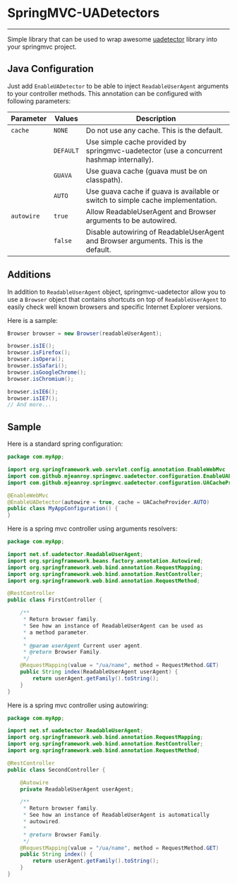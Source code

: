 # SpringMVC-UADetectors
---------------------

Simple library that can be used to wrap awesome <a href="https://github.com/before/uadetector">uadetector</a>
library into your springmvc project.

## Java Configuration

Just add `EnableUADetector` to be able to inject `ReadableUserAgent` arguments to your controller methods.
This annotation can be configured with following parameters:


| Parameter  | Values    | Description                                                                              |
|------------|-----------|------------------------------------------------------------------------------------------|
| `cache`    | `NONE`    | Do not use any cache. This is the default.                                               |
|            | `DEFAULT` | Use simple cache provided by springmvc-uadetector (use a concurrent hashmap internally). |
|            | `GUAVA`   | Use guava cache (guava  must be on classpath).                                           |
|            | `AUTO`    | Use guava cache if guava is available or switch to simple cache implementation.          |
| `autowire` | `true`    | Allow ReadableUserAgent and Browser arguments to be autowired.                           |
|            | `false`   | Disable autowiring of ReadableUserAgent and Browser arguments. This is the default.      |

## Additions

In addition to `ReadableUserAgent` object, springmvc-uadetector allow you to use
a `Browser` object that contains shortcuts on top of `ReadableUserAgent` to easily
check well known browsers and specific Internet Explorer versions.

Here is a sample:

```java
Browser browser = new Browser(readableUserAgent);

browser.isIE();
browser.isFirefox();
browser.isOpera();
browser.isSafari();
browser.isGoogleChrome();
browser.isChromium();

browser.isIE6();
browser.isIE7();
// And more...
```

## Sample

Here is a standard spring configuration:

```java
package com.myApp;

import org.springframework.web.servlet.config.annotation.EnableWebMvc
import com.github.mjeanroy.springmvc.uadetector.configuration.EnableUADetector;
import com.github.mjeanroy.springmvc.uadetector.configuration.UACacheProvider;

@EnableWebMvc
@EnableUADetector(autowire = true, cache = UACacheProvider.AUTO)
public class MyAppConfiguration() {
}
```

Here is a spring mvc controller using arguments resolvers:

```java
package com.myApp;

import net.sf.uadetector.ReadableUserAgent;
import org.springframework.beans.factory.annotation.Autowired;
import org.springframework.web.bind.annotation.RequestMapping;
import org.springframework.web.bind.annotation.RestController;
import org.springframework.web.bind.annotation.RequestMethod;

@RestController
public class FirstController {

    /**
     * Return browser family.
     * See how an instance of ReadableUserAgent can be used as
     * a method parameter.
     *
     * @param userAgent Current user agent.
     * @return Browser Family.
     */
    @RequestMapping(value = "/ua/name", method = RequestMethod.GET)
    public String index(ReadableUserAgent userAgent) {
        return userAgent.getFamily().toString();
    }
}
```

Here is a spring mvc controller using autowiring:

```java
package com.myApp;

import net.sf.uadetector.ReadableUserAgent;
import org.springframework.web.bind.annotation.RequestMapping;
import org.springframework.web.bind.annotation.RestController;
import org.springframework.web.bind.annotation.RequestMethod;

@RestController
public class SecondController {

    @Autowire
    private ReadableUserAgent userAgent;

    /**
     * Return browser family.
     * See how an instance of ReadableUserAgent is automatically
     * autowired.
     *
     * @return Browser Family.
     */
    @RequestMapping(value = "/ua/name", method = RequestMethod.GET)
    public String index() {
        return userAgent.getFamily().toString();
    }
}
```